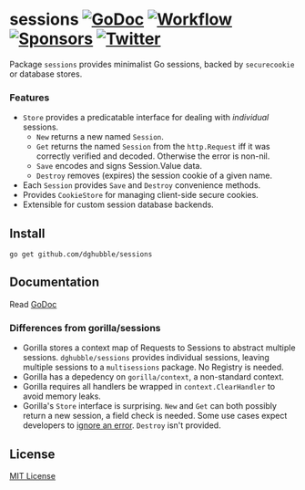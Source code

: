 # sessions [![GoDoc](https://pkg.go.dev/badge/github.com/dghubble/sessions.svg)](https://pkg.go.dev/github.com/dghubble/sessions) [![Workflow](https://github.com/dghubble/sessions/actions/workflows/test.yaml/badge.svg)](https://github.com/dghubble/sessions/actions/workflows/test.yaml?query=branch%3Amain) [![Sponsors](https://img.shields.io/github/sponsors/dghubble?logo=github)](https://github.com/sponsors/dghubble) [![Twitter](https://img.shields.io/badge/twitter-follow-1da1f2?logo=twitter)](https://twitter.com/dghubble)

Package `sessions` provides minimalist Go sessions, backed by `securecookie` or database stores.

### Features

* `Store` provides a predicatable interface for dealing with *individual* sessions.
    * `New` returns a new named `Session`.
    * `Get` returns the named `Session` from the `http.Request` iff it was correctly verified and decoded. Otherwise the error is non-nil.
    * `Save` encodes and signs Session.Value data.
    * `Destroy` removes (expires) the session cookie of a given name.
* Each `Session` provides `Save` and `Destroy` convenience methods.
* Provides `CookieStore` for managing client-side secure cookies.
* Extensible for custom session database backends.

## Install

```
go get github.com/dghubble/sessions
```

## Documentation

Read [GoDoc](https://godoc.org/github.com/dghubble/sessions)

### Differences from gorilla/sessions

* Gorilla stores a context map of Requests to Sessions to abstract multiple sessions. `dghubble/sessions` provides individual sessions, leaving multiple sessions to a `multisessions` package. No Registry is needed.
* Gorilla has a depedency on `gorilla/context`, a non-standard context.
* Gorilla requires all handlers be wrapped in `context.ClearHandler` to avoid memory leaks.
* Gorilla's `Store` interface is surprising. `New` and `Get` can both possibly return a new session, a field check is needed. Some use cases expect developers to [ignore an error](https://github.com/gorilla/sessions/blob/master/doc.go#L32). `Destroy` isn't provided.

## License

[MIT License](LICENSE)
